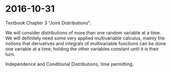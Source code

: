 # 2016-10-31

Textbook Chapter 3 "Joint Distributions".

We will consider distributions of more than one random variable at a time. We will definitely need some very applied multivariable calculus, mainly the notions that derivatives and integrals of multivariable functions can be done one variable at a time, holding the other variables constant until it is their turn.

Independence and Conditional Distributions, time permitting.
